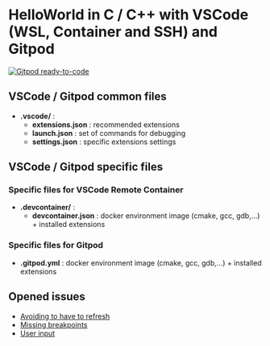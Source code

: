 # HelloWorld in C / C++ with VSCode (WSL, Container and SSH) and Gitpod

[![Gitpod ready-to-code](https://img.shields.io/badge/Gitpod-ready--to--code-blue?logo=gitpod)](https://gitpod.io/#https://github.com/jgueytat/HelloWorld-in-C/src/master/)

## VSCode / Gitpod common files

* **.vscode/** :
    * **extensions.json** : recommended extensions
    * **launch.json** : set of commands for debugging
    * **settings.json** : specific extensions settings

## VSCode / Gitpod specific files

### Specific files for VSCode Remote Container

* **.devcontainer/** :
    * **devcontainer.json** : docker environment image (cmake, gcc, gdb,...) + installed extensions

### Specific files for Gitpod

* **.gitpod.yml** : docker environment image (cmake, gcc, gdb,...) + installed extensions

## Opened issues

* [Avoiding to have to refresh](https://github.com/gitpod-io/gitpod/issues/3470)
* [Missing breakpoints](https://github.com/WebFreak001/code-debug/issues/260)
* [User input](https://github.com/WebFreak001/code-debug/issues/262)

